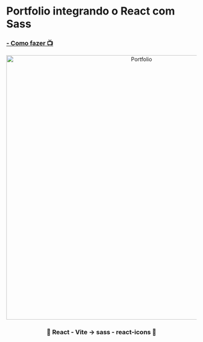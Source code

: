 <h1>Portfolio integrando o React com Sass</h1>
<h3><a href="https://www.youtube.com/watch?v=5h4vMtBlQQU" target="_blank"> - Como fazer 📺</a></h3>
<div align='center'>
    <img width='700' src="https://github.com/carlos09v/react-sass/blob/main/app_react-sass/src/preview.jpg?raw=true" alt="Portfolio">
    <h3>💜 React - Vite -> sass - react-icons 💜</h3>
</div>
